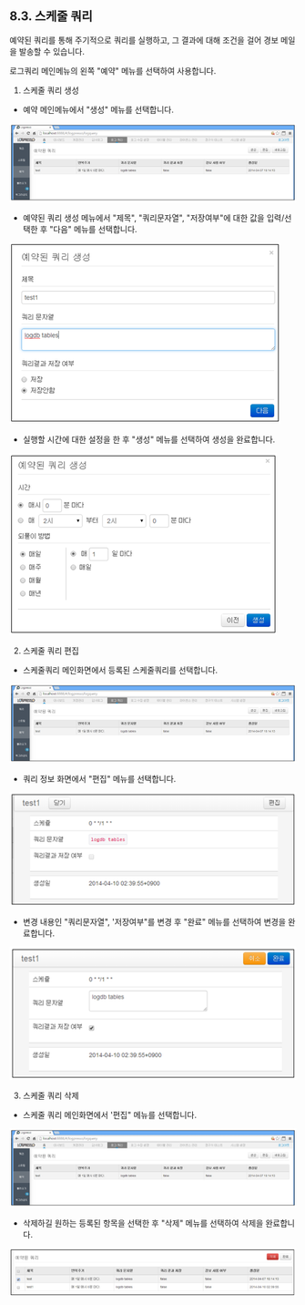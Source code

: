 ## 8.3. 스케줄 쿼리

예약된 쿼리를 통해 주기적으로 쿼리를 실행하고, 그 결과에 대해 조건을 걸어 경보 메일을 발송할 수 있습니다.

로그쿼리 메인메뉴의 왼쪽 "예약" 메뉴를 선택하여 사용합니다.

1) 스케줄 쿼리 생성

* 예약 메인메뉴에서 "생성" 메뉴를 선택합니다.

![스케줄쿼리 메인화면](images/8.3.0_query_schedule_1.png)

* 예약된 쿼리 생성 메뉴에서 "제목", "쿼리문자열", "저장여부"에 대한 값을 입력/선택한 후 "다음" 메뉴를 선택합니다.

![예약된 쿼리생성](images/8.3.0_query_schedule_2.png)

* 실행할 시간에 대한 설정을 한 후 "생성" 메뉴를 선택하여 생성을 완료합니다.

![예약된 쿼리생성](images/8.3.0_query_schedule_3.png)

2) 스케줄 쿼리 편집

* 스케줄쿼리 메인화면에서 등록된 스케줄쿼리를 선택합니다.

![스케줄쿼리 메인화면](images/8.3.0_query_schedule_1.png)

* 쿼리 정보 화면에서 "편집" 메뉴를 선택합니다.

![쿼리정보](images/8.3.0_schedule_change_1.png)

* 변경 내용인 "쿼리문자열", '저장여부"를 변경 후 "완료" 메뉴를 선택하여 변경을 완료합니다.

![쿼리정보](images/8.3.0_schedule_change_2.png)

3) 스케줄 쿼리 삭제

* 스케줄 쿼리 메인화면에서 '편집" 메뉴를 선택합니다.

![스케줄쿼리 메인화면](images/8.3.0_query_schedule_1.png)

* 삭제하길 원하는 등록된 항목을 선택한 후 "삭제" 메뉴를 선택하여 삭제을 완료합니다.

![예약된쿼리](images/8.3.0_schedule_remove_1.png)

